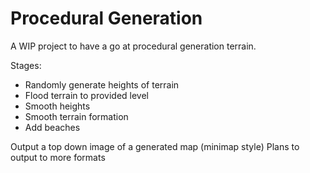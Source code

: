 # Procedural Generation
A WIP project to have a go at procedural generation terrain.

Stages:
 - Randomly generate heights of terrain
 - Flood terrain to provided level
 - Smooth heights
 - Smooth terrain formation
 - Add beaches


Output a top down image of a generated map (minimap style)
Plans to output to more formats
